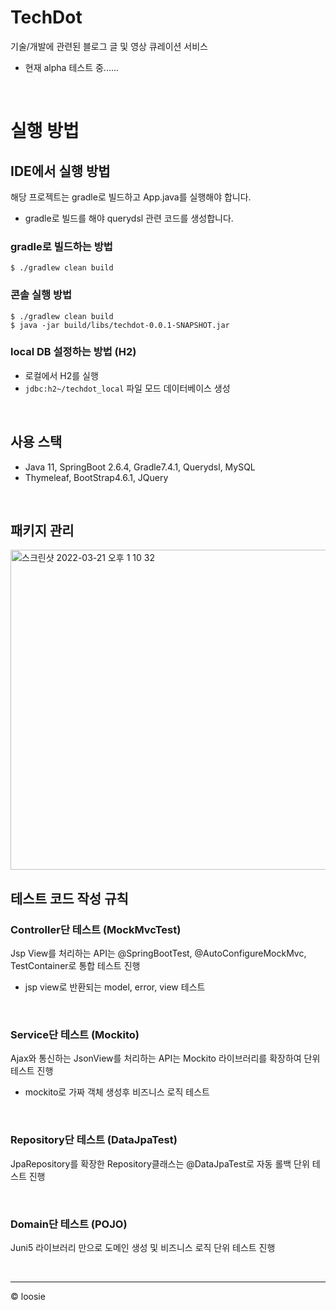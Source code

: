 # TechDot
기술/개발에 관련된 블로그 글 및 영상 큐레이션 서비스
- 현재 alpha 테스트 중......

<br>

# 실행 방법
## IDE에서 실행 방법
해당 프로젝트는 gradle로 빌드하고 App.java를 실행해야 합니다.
- gradle로 빌드를 해야 querydsl 관련 코드를 생성합니다.
### gradle로 빌드하는 방법
~~~
$ ./gradlew clean build
~~~

### 콘솔 실행 방법
~~~
$ ./gradlew clean build
$ java -jar build/libs/techdot-0.0.1-SNAPSHOT.jar
~~~

### local DB 설정하는 방법 (H2)
- 로컬에서 H2를 실행
- `jdbc:h2~/techdot_local` 파일 모드 데이터베이스 생성


<br>

## 사용 스택
- Java 11, SpringBoot 2.6.4, Gradle7.4.1, Querydsl, MySQL  
- Thymeleaf, BootStrap4.6.1, JQuery

<br>

## 패키지 관리
<img width="512" alt="스크린샷 2022-03-21 오후 1 10 32" src="https://user-images.githubusercontent.com/54282927/159204339-fae9a799-77f6-4f83-a45f-c329630a00ee.png">

<br>

## 테스트 코드 작성 규칙
### Controller단 테스트 (MockMvcTest)
Jsp View를 처리하는 API는 @SpringBootTest, @AutoConfigureMockMvc, TestContainer로 통합 테스트 진행
- jsp view로 반환되는 model, error, view 테스트


<br>

### Service단 테스트 (Mockito)
Ajax와 통신하는 JsonView를 처리하는 API는 Mockito 라이브러리를 확장하여 단위 테스트 진행
- mockito로 가짜 객체 생성후 비즈니스 로직 테스트

<br>

### Repository단 테스트 (DataJpaTest)
JpaRepository를 확장한 Repository클래스는 @DataJpaTest로 자동 롤백 단위 테스트 진행

<br>

### Domain단 테스트 (POJO)
Juni5 라이브러리 만으로 도메인 생성 및 비즈니스 로직 단위 테스트 진행

<br>

---
© loosie
